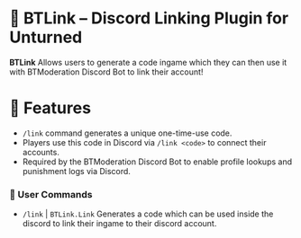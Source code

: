 # 🔗 BTLink – Discord Linking Plugin for Unturned

**BTLink** Allows users to generate a code ingame which they can then use it with BTModeration Discord Bot to link their account!

# 🎯 Features

- `/link` command generates a unique one-time-use code.
- Players use this code in Discord via `/link <code>` to connect their accounts.
- Required by the BTModeration Discord Bot to enable profile lookups and punishment logs via Discord.

### 👥 User Commands
- `/link` | `BTLink.Link` 
  Generates a code which can be used inside the discord to link their ingame to their discord account.
